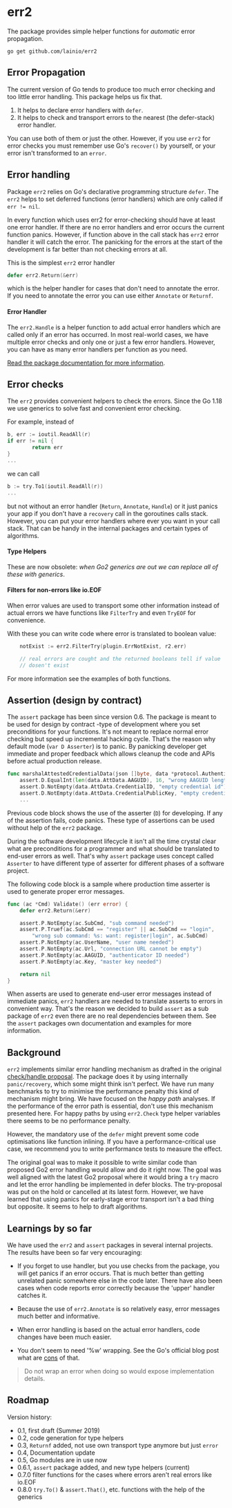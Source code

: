 # err2

The package provides simple helper functions for _automatic_ error propagation.

`go get github.com/lainio/err2`


## Error Propagation

The current version of Go tends to produce too much error checking and too
little error handling. This package helps us fix that.

1. It helps to declare error handlers with `defer`.
2. It helps to check and transport errors to the nearest (the defer-stack) error
   handler. 

You can use both of them or just the other. However, if you use `err2` for error
checks you must remember use Go's `recover()` by yourself, or your error isn't
transformed to an `error`.

## Error handling

Package `err2` relies on Go's declarative programming structure `defer`. The
`err2` helps to set deferred functions (error handlers) which are only called if
`err != nil`.

In every function which uses err2 for error-checking should have at least one
error handler. If there are no error handlers and error occurs the current
function panics. However, if function above in the call stack has `err2` error
handler it will catch the error. The panicking for the errors at the start of
the development is far better than not checking errors at all.

This is the simplest `err2` error handler
```go
defer err2.Return(&err)
```
which is the helper handler for cases that don't need to annotate the error. If
you need to annotate the error you can use either `Annotate` or `Returnf`.

#### Error Handler

The `err2.Handle` is a helper function to add actual error handlers which are
called only if an error has occurred. In most real-world cases, we have multiple
error checks and only one or just a few error handlers. However, you can have as
many error handlers per function as you need.

[Read the package documentation for more
information](https://pkg.go.dev/github.com/lainio/err2).

## Error checks

The `err2` provides convenient helpers to check the errors. Since the Go 1.18 we
use generics to solve fast and convenient error checking.

For example, instead of

```go
b, err := ioutil.ReadAll(r)
if err != nil {
        return err
}
...
```
we can call
```go
b := try.To1(ioutil.ReadAll(r))
...
```

but not without an error handler (`Return`, `Annotate`, `Handle`) or it just
panics your app if you don't have a `recovery` call in the goroutines calls
stack. However, you can put your error handlers where ever you want in your call
stack. That can be handy in the internal packages and certain types of
algorithms.


#### Type Helpers

These are now obsolete:
	*when Go2 generics are out we can replace all of these with generics*.

#### Filters for non-errors like io.EOF

When error values are used to transport some other information instead of
actual errors we have functions like `FilterTry` and even `TryEOF` for
convenience.

With these you can write code where error is translated to boolean value:
```go
	notExist := err2.FilterTry(plugin.ErrNotExist, r2.err)

	// real errors are cought and the returned booleans tell if value
	// dosen't exist
```
For more information see the examples of both functions.

## Assertion (design by contract)

The `assert` package has been since version 0.6. The package is meant to be used
for design by contract -type of development where you set preconditions for your
functions. It's not meant to replace normal error checking but speed up
incremental hacking cycle. That's the reason why default mode (`var D Asserter`)
is to panic. By panicking developer get immediate and proper feedback which
allows cleanup the code and APIs before actual production release.

```go
func marshalAttestedCredentialData(json []byte, data *protocol.AuthenticatorData) []byte {
	assert.D.EqualInt(len(data.AttData.AAGUID), 16, "wrong AAGUID length")
	assert.D.NotEmpty(data.AttData.CredentialID, "empty credential id")
	assert.D.NotEmpty(data.AttData.CredentialPublicKey, "empty credential public key")
	...
```

Previous code block shows the use of the asserter (`D`) for developing. If any
of the assertion fails, code panics. These type of assertions can be used
without help of the `err2` package.

During the software development lifecycle it isn't all the time crystal clear
what are preconditions for a programmer and what should be translated to
end-user errors as well. That's why `assert` package uses concept called
`Asserter` to have different type of asserter for different phases of a software
project.

The following code block is a sample where production time asserter is used to
generate proper error messages.

```go
func (ac *Cmd) Validate() (err error) {
	defer err2.Return(&err)

	assert.P.NotEmpty(ac.SubCmd, "sub command needed")
	assert.P.Truef(ac.SubCmd == "register" || ac.SubCmd == "login",
		"wrong sub command: %s: want: register|login", ac.SubCmd)
	assert.P.NotEmpty(ac.UserName, "user name needed")
	assert.P.NotEmpty(ac.Url, "connection URL cannot be empty")
	assert.P.NotEmpty(ac.AAGUID, "authenticator ID needed")
	assert.P.NotEmpty(ac.Key, "master key needed")

	return nil
}
```

When asserts are used to generate end-user error messages instead of immediate
panics, `err2` handlers are needed to translate asserts to errors in convenient
way. That's the reason we decided to build `assert` as a sub package of `err2`
even there are no real dependencies between them. See the `assert` packages own
documentation and examples for more information.

## Background
`err2` implements similar error handling mechanism as drafted in the original
[check/handle
proposal](https://go.googlesource.com/proposal/+/master/design/go2draft-error-handling-overview.md).
The package does it by using internally `panic/recovery`, which some might think
isn't perfect. We have run many benchmarks to try to minimise the performance
penalty this kind of mechanism might bring. We have focused on the _happy path_
analyses. If the performance of the error path is essential, don't use this
mechanism presented here. For happy paths by using `err2.Check` type helper
variables there seems to be no performance penalty.

However, the mandatory use of the `defer` might prevent some code optimisations
like function inlining. If you have a performance-critical use case, we
recommend you to write performance tests to measure the effect.

The original goal was to make it possible to write similar code than proposed
Go2 error handling would allow and do it right now. The goal was well aligned
with the latest Go2 proposal where it would bring a `try` macro and let the
error handling be implemented in defer blocks. The try-proposal was put on the
hold or cancelled at its latest form. However, we have learned that using panics
for early-stage error transport isn't a bad thing but opposite. It seems to help
to draft algorithms.

## Learnings by so far

We have used the `err2` and `assert` packages in several internal projects. The
results have been so far very encouraging:

- If you forget to use handler, but you use checks from the package, you will
get panics if an error occurs. That is much better than getting unrelated panic
somewhere else in the code later. There have also been cases when code reports
error correctly because the 'upper' handler catches it.

- Because the use of `err2.Annotate` is so relatively easy, error messages much
better and informative.

- When error handling is based on the actual error handlers, code changes have
been much easier.

- You don't seem to need '%w' wrapping. See the Go's official blog post what are
[cons](https://go.dev/blog/go1.13-errors) of that.

> Do not wrap an error when doing so would expose implementation details.

## Roadmap

Version history:
- 0.1, first draft (Summer 2019)
- 0.2, code generation for type helpers
- 0.3, `Returnf` added, not use own transport type anymore but just `error`
- 0.4, Documentation update
- 0.5, Go modules are in use now
- 0.6.1, `assert` package added, and new type helpers (current)
- 0.7.0 filter functions for the cases where errors aren't real errors like
  io.EOF
- 0.8.0 `try.To()` & `assert.That()`, etc. functions with the help of the generics

